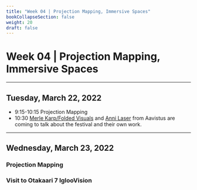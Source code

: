 ```yaml
---
title: "Week 04 | Projection Mapping, Immersive Spaces"
bookCollapseSection: false
weight: 20
draft: false
---
```


# Week 04 | Projection Mapping, Immersive Spaces

---

## Tuesday, March 22, 2022

- 9:15-10:15 Projection Mapping
- 10:30 [Merle Karp/Folded Visuals](https://merlekarp.com/) and [Anni Laser](https://annilaser.com/) from Aavistus are coming to talk about the festival and their own work.

---

## Wednesday, March 23, 2022

### Projection Mapping

### Visit to Otakaari 7 IglooVision

